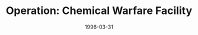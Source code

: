 ---
mission_id: biohazrd
editorsChoice:
title: "Operation: Chemical Warfare Facility"
authors: 
    - "Michael Messer"
date: 1996-03-31
filename: "biohazrd.zip"
description: "The Empire is producing nasty chemical warfare agents at a newly built facility.  As Kyle, you are assigned to infiltrate the facility, locate the main power coupling, place a single sequencer charge at the base of it and get back to the ship safely."
cover: "biohazrd.png"
levelReplaced:	SECBASE
difficulty: yes
bm:	no
fme: no
wax: no
three_do: yes
voc: no
gmd: no
vue: no
lfd: no
base: "New level from scratch" 
editors: "Custom editor"

---